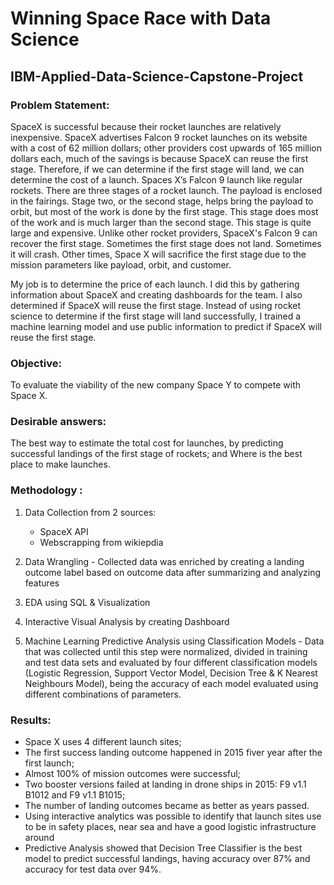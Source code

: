 **<h1>Winning Space Race with Data Science</h1>**
**<h2>IBM-Applied-Data-Science-Capstone-Project</h2>**

**<h3>Problem Statement:</h3>**

SpaceX is successful because their rocket launches are relatively inexpensive. SpaceX advertises Falcon 9 rocket launches on its website with a cost of 62 million dollars; other providers cost upwards of 165 million dollars each, much of the savings is because SpaceX can reuse the first stage. Therefore, if we can determine if the first stage will land, we can determine the cost of a launch. Spaces X’s Falcon 9 launch like regular rockets. There are three stages of a rocket launch. The payload is enclosed in the fairings. Stage two, or the second stage, helps bring the payload to orbit, but most of the work is done by the first stage. This stage does most of the work and is much larger than the second stage. This stage is quite large and expensive. Unlike other rocket providers, SpaceX's Falcon 9 can recover the first stage. Sometimes the first stage does not land. Sometimes it will crash. Other times, Space X will sacrifice the first stage due to the mission parameters like payload, orbit, and customer.

My job is to determine the price of each launch. I did this by gathering information about SpaceX and creating dashboards for the team. I also determined if SpaceX will reuse the first stage. Instead of using rocket science to determine if the first stage will land successfully, I trained a machine learning model and use public information to predict if SpaceX will reuse the first stage.

**<h3>Objective:</h3>**

To evaluate the viability of the new company Space Y to compete with Space X.

**<h3>Desirable answers:</h3>**

The best way to estimate the total cost for launches, by predicting successful landings of the first stage of rockets; and Where is the best place to make launches.

**<h3>Methodology :</h3>**

1. Data Collection from 2 sources:
   - SpaceX API
   - Webscrapping from wikiepdia

3. Data Wrangling - Collected data was enriched by creating a landing outcome label based on outcome data after summarizing and analyzing features

4. EDA using SQL & Visualization

5. Interactive Visual Analysis by creating Dashboard

6. Machine Learning Predictive Analysis using Classification Models - Data that was collected until this step were normalized, divided in training and test data sets and evaluated by four different classification models (Logistic Regression, Support Vector Model, Decision Tree & K Nearest Neighbours Model), being the accuracy of each model evaluated using different combinations of parameters.

**<h3>Results:</h3>**

- Space X uses 4 different launch sites;
- The first success landing outcome happened in 2015 fiver year after the first launch;
- Almost 100% of mission outcomes were successful;
- Two booster versions failed at landing in drone ships in 2015: F9 v1.1 B1012 and F9 v1.1 B1015;
- The number of landing outcomes became as better as years passed.
- Using interactive analytics was possible to identify that launch sites use to be in safety places, near sea and have a good logistic infrastructure around
- Predictive Analysis showed that Decision Tree Classifier is the best model to predict successful landings, having accuracy over 87% and accuracy for test data over 94%.
